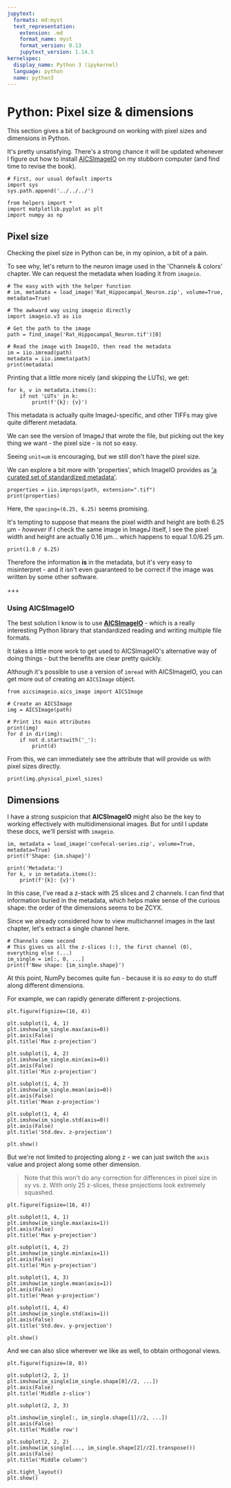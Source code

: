 ```yaml
---
jupytext:
  formats: md:myst
  text_representation:
    extension: .md
    format_name: myst
    format_version: 0.13
    jupytext_version: 1.14.5
kernelspec:
  display_name: Python 3 (ipykernel)
  language: python
  name: python3
---
```


# Python:  Pixel size & dimensions

This section gives a bit of background on working with pixel sizes and dimensions in Python.

It's pretty unsatisfying.
There's a strong chance it will be updated whenever I figure out how to install [AICSImageIO](https://allencellmodeling.github.io/aicsimageio/index.html) on my stubborn computer (and find time to revise the book).

```{code-cell} ipython3
# First, our usual default imports
import sys
sys.path.append('../../../')

from helpers import *
import matplotlib.pyplot as plt
import numpy as np
```

## Pixel size

Checking the pixel size in Python can be, in my opinion, a bit of a pain.

To see why, let's return to the neuron image used in the 'Channels & colors' chapter.
We can request the metadata when loading it from `imageio`.

```{code-cell} ipython3
# The easy with with the helper function
# im, metadata = load_image('Rat_Hippocampal_Neuron.zip', volume=True, metadata=True)

# The awkward way using imageio directly
import imageio.v3 as iio

# Get the path to the image
path = find_image('Rat_Hippocampal_Neuron.tif')[0]

# Read the image with ImageIO, then read the metadata
im = iio.imread(path)
metadata = iio.immeta(path)
print(metadata)
```

Printing that a little more nicely (and skipping the LUTs), we get:

```{code-cell} ipython3
for k, v in metadata.items():
    if not 'LUTs' in k:
        print(f'{k}: {v}')
```

This metadata is actually quite ImageJ-specific, and other TIFFs may give quite different metadata.

We can see the version of ImageJ that wrote the file, but picking out the key thing we want - the pixel size - is not so easy.

Seeing `unit=um` is encouraging, but we still don't have the pixel size.

We can explore a bit more with 'properties', which ImageIO provides as ['a curated set of standardized metadata'](https://imageio.readthedocs.io/en/v2.30.0/reference/userapi.html#metadata).

```{code-cell} ipython3
properties = iio.improps(path, extension=".tif")
print(properties)
```

Here, the `spacing=(6.25, 6.25)` seems promising.

It's tempting to suppose that means the pixel width and height are both 6.25 µm - *however* if I check the same image in ImageJ itself, I see the pixel width and height are actually 0.16 µm... which happens to equal 1.0/6.25 µm.

```{code-cell} ipython3
print(1.0 / 6.25)
```

Therefore the information **is** in the metadata, but it's very easy to misinterpret - and it isn't even guaranteed to be correct if the image was written by some other software.

+++


### Using AICSImageIO

The best solution I know is to use [**AICSImageIO**](https://github.com/AllenCellModeling/aicsimageio) - which is a really interesting Python library that standardized reading and writing multiple file formats.

It takes a little more work to get used to AICSImageIO's alternative way of doing things - but the benefits are clear pretty quickly.

Although it's possible to use a version of `imread` with AICSImageIO, you can get more out of creating an `AICSImage` object.

```{code-cell} ipython3
from aicsimageio.aics_image import AICSImage

# Create an AICSImage
img = AICSImage(path)

# Print its main attributes
print(img)
for d in dir(img):
    if not d.startswith('_'):
        print(d)
```

From this, we can immediately see the attribute that will provide us with pixel sizes directly.

```{code-cell} ipython3
print(img.physical_pixel_sizes)
```

## Dimensions

I have a strong suspicion that **AICSImageIO** might also be the key to working effectively with multidimensional images.
But for until I update these docs, we'll persist with `imageio`.

```{code-cell} ipython3
im, metadata = load_image('confocal-series.zip', volume=True, metadata=True)
print(f'Shape: {im.shape}')

print('Metadata:')
for k, v in metadata.items():
    print(f'{k}: {v}')
```

In this case, I've read a z-stack with 25 slices and 2 channels.
I can find that information buried in the metadata, which helps make sense of the curious shape: the order of the dimensions seems to be ZCYX.

Since we already considered how to view multichannel images in the last chapter, let's extract a single channel here.

```{code-cell} ipython3
# Channels come second
# This gives us all the z-slices (:), the first channel (0), everything else (...)
im_single = im[:, 0, ...]
print(f'New shape: {im_single.shape}')
```

At this point, NumPy becomes quite fun - because it is *so easy* to do stuff along different dimensions.

For example, we can rapidly generate different z-projections.

```{code-cell} ipython3
plt.figure(figsize=(16, 4))

plt.subplot(1, 4, 1)
plt.imshow(im_single.max(axis=0))
plt.axis(False)
plt.title('Max z-projection')

plt.subplot(1, 4, 2)
plt.imshow(im_single.min(axis=0))
plt.axis(False)
plt.title('Min z-projection')

plt.subplot(1, 4, 3)
plt.imshow(im_single.mean(axis=0))
plt.axis(False)
plt.title('Mean z-projection')

plt.subplot(1, 4, 4)
plt.imshow(im_single.std(axis=0))
plt.axis(False)
plt.title('Std.dev. z-projection')

plt.show()
```

But we're not limited to projecting along z - we can just switch the `axis` value and project along some other dimension.

> Note that this won't do any correction for differences in pixel size in xy vs. z. With only 25 z-slices, these projections look extremely squashed.

```{code-cell} ipython3
plt.figure(figsize=(16, 4))

plt.subplot(1, 4, 1)
plt.imshow(im_single.max(axis=1))
plt.axis(False)
plt.title('Max y-projection')

plt.subplot(1, 4, 2)
plt.imshow(im_single.min(axis=1))
plt.axis(False)
plt.title('Min y-projection')

plt.subplot(1, 4, 3)
plt.imshow(im_single.mean(axis=1))
plt.axis(False)
plt.title('Mean y-projection')

plt.subplot(1, 4, 4)
plt.imshow(im_single.std(axis=1))
plt.axis(False)
plt.title('Std.dev. y-projection')

plt.show()
```

And we can also slice wherever we like as well, to obtain orthogonal views.

```{code-cell} ipython3
plt.figure(figsize=(8, 8))

plt.subplot(2, 2, 1)
plt.imshow(im_single[im_single.shape[0]//2, ...])
plt.axis(False)
plt.title('Middle z-slice')

plt.subplot(2, 2, 3)

plt.imshow(im_single[:, im_single.shape[1]//2, ...])
plt.axis(False)
plt.title('Middle row')

plt.subplot(2, 2, 2)
plt.imshow(im_single[..., im_single.shape[2]//2].transpose())
plt.axis(False)
plt.title('Middle column')

plt.tight_layout()
plt.show()
```